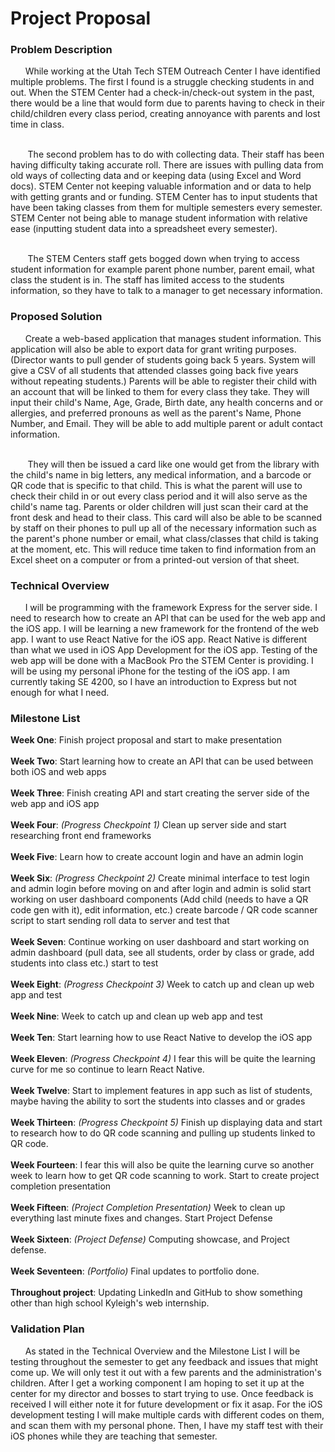 # Project Proposal

### Problem Description 
&nbsp;&nbsp;&nbsp;&nbsp;&nbsp;&nbsp;While working at the Utah Tech STEM Outreach Center I have identified multiple problems. The first I found is a struggle checking students in and out. When the STEM Center had a check-in/check-out system in the past, there would be a line that would form due to parents having to check in their child/children every class period, creating annoyance with parents and lost time in class. 

</br>&nbsp;&nbsp;&nbsp;&nbsp;&nbsp;&nbsp; The second problem has to do with collecting data. Their staff has been having difficulty taking accurate roll. There are issues with pulling data from old ways of collecting data and or keeping data (using Excel and Word docs). STEM Center not keeping valuable information and or data to help with getting grants and or funding. STEM Center has to input students that have been taking classes from them for multiple semesters every semester. STEM Center not being able to manage student information with relative ease (inputting student data into a spreadsheet every semester).

</br>&nbsp;&nbsp;&nbsp;&nbsp;&nbsp;&nbsp; The STEM Centers staff gets bogged down when trying to access student information for example parent phone number, parent email, what class the student is in. The staff has limited access to the students information, so they have to talk to a manager to get necessary information.
</br>

### Proposed Solution 
&nbsp;&nbsp;&nbsp;&nbsp;&nbsp;&nbsp;Create a web-based application that manages student information. This application will also be able to export data for grant writing purposes. (Director wants to pull gender of students going back 5 years. System will give a CSV of all students that attended classes going back five years without repeating students.) Parents will be able to register their child with an account that will be linked to them for every class they take. They will input their child's Name, Age, Grade, Birth date, any health concerns and or allergies, and preferred pronouns as well as the parent's Name, Phone Number, and Email. They will be able to add multiple parent or adult contact information. 

</br>&nbsp;&nbsp;&nbsp;&nbsp;&nbsp;&nbsp; They will then be issued a card like one would get from the library with the child's name in big letters, any medical information, and a barcode or QR code that is specific to that child. This is what the parent will use to check their child in or out every class period and it will also serve as the child's name tag. Parents or older children will just scan their card at the front desk and head to their class. This card will also be able to be scanned by staff on their phones to pull up all of the necessary information such as the parent's phone number or email, what class/classes that child is taking at the moment, etc. This will reduce time taken to find information from an Excel sheet on a computer or from a printed-out version of that sheet. 

### Technical Overview
&nbsp;&nbsp;&nbsp;&nbsp;&nbsp;&nbsp;I will be programming with the framework Express for the server side. I need to research how to create an API that can be used for the web app and the iOS app. I will be learning a new framework for the frontend of the web app. I want to use React Native for the iOS app. React Native is different than what we used in iOS App Development for the iOS app. Testing of the web app will be done with a MacBook Pro the STEM Center is providing. I will be using my personal iPhone for the testing of the iOS app. I am currently taking SE 4200, so I have an introduction to Express but not enough for what I need. 

### Milestone List
**Week One**:
 Finish project proposal and start to make presentation
</br></br>**Week Two**:
 Start learning how to create an API that can be used between both iOS and web apps
</br></br>**Week Three**:
 Finish creating API and start creating the server side of the web app and iOS app
</br></br>**Week Four**:
*(Progress Checkpoint 1)* Clean up server side and start researching front end frameworks
</br></br>**Week Five**:
 Learn how to create account login and have an admin login 
</br></br>**Week Six**:
*(Progress Checkpoint 2)* Create minimal interface to test login and admin login before moving on and after login and admin is solid start working on user dashboard components (Add child (needs to have a QR code gen with it), edit information, etc.) create barcode / QR code scanner script to start sending roll data to server and test that
</br></br>**Week Seven**:
 Continue working on user dashboard and start working on admin dashboard (pull data, see all students, order by class or grade, add students into class etc.) start to test
</br></br>**Week Eight**:
*(Progress Checkpoint 3)* Week to catch up and clean up web app and test 
</br></br>**Week Nine**:
 Week to catch up and clean up web app and test 
</br></br>**Week Ten**:
 Start learning how to use React Native to develop the iOS app
</br></br>**Week Eleven**:
*(Progress Checkpoint 4)* I fear this will be quite the learning curve for me so continue to learn React Native. 
</br></br>**Week Twelve**:
 Start to implement features in app such as list of students, maybe having the ability to sort the students into classes and or grades
</br></br>**Week Thirteen**:
*(Progress Checkpoint 5)* Finish up displaying data and start to research how to do QR code scanning and pulling up students linked to QR code.
</br></br>**Week Fourteen**:
 I fear this will also be quite the learning curve so another week to learn how to get QR code scanning to work. Start to create project completion presentation
</br></br>**Week Fifteen**:
*(Project Completion Presentation)* Week to clean up everything last minute fixes and changes. Start Project Defense
</br></br>**Week Sixteen**:
*(Project Defense)* Computing showcase, and Project defense. 
</br></br>**Week Seventeen**:
*(Portfolio)* Final updates to portfolio done. 
</br></br>**Throughout project**:
 Updating LinkedIn and GitHub to show something other than high school Kyleigh's web internship. 

### Validation Plan
&nbsp;&nbsp;&nbsp;&nbsp;&nbsp;&nbsp;As stated in the Technical Overview and the Milestone List I will be testing throughout the semester to get any feedback and issues that might come up. We will only test it out with a few parents and the administration's children. After I get a working component I am hoping to set it up at the center for my director and bosses to start trying to use. Once feedback is received I will either note it for future development or fix it asap. For the iOS development testing I will make multiple cards with different codes on them, and scan them with my personal phone. Then, I have my staff test with their iOS phones while they are teaching that semester.
